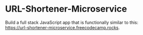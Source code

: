 # URL-Shortener-Microservice
Build a full stack JavaScript app that is functionally similar to this: https://url-shortener-microservice.freecodecamp.rocks. 
